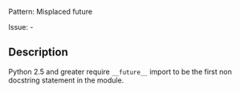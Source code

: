 Pattern: Misplaced future

Issue: -

## Description

Python 2.5 and greater require `__future__` import to be the first non docstring statement in the module.